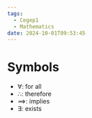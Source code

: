 ```yaml
---
tags:
  - Cegep1
  - Mathematics
date: 2024-10-01T09:53:45
---
```


# Symbols

- $\forall$: for all
- $\therefore$: therefore
- $\implies$: implies
- $\exists$: exists